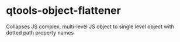 # qtools-object-flattener
Collapses JS complex, multi-level JS object to single level object with dotted path property names

